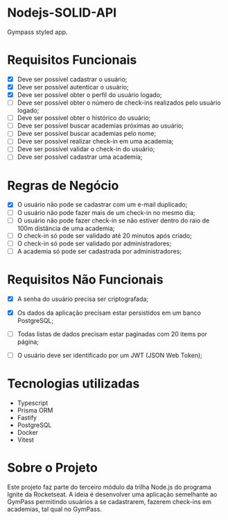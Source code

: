 # Nodejs-SOLID-API

Gympass styled app.

# Requisitos Funcionais

- [x] Deve ser possível cadastrar o usuário;
- [x] Deve ser possível autenticar o usuário;
- [x] Deve ser possível obter o perfil do usuário logado;
- [ ] Deve ser possível obter o número de check-ins realizados pelo usuário logado;
- [ ] Deve ser possível obter o histórico do usuário;
- [ ] Deve ser possível buscar academias próximas ao usuário;
- [ ] Deve ser possível buscar academias pelo nome;
- [ ] Deve ser possível realizar check-in em uma academia;
- [ ] Deve ser possível validar o check-in do usuário;
- [ ] Deve ser possível cadastrar uma academia;

# Regras de Negócio
- [x] O usuário não pode se cadastrar com um e-mail duplicado;
- [ ] O usuário não pode fazer mais de um check-in no mesmo dia;
- [ ] O usuário não pode fazer check-in se não estiver dentro do raio de 100m distância de uma academia; 
- [ ] O check-in só pode ser validado até 20 minutos após criado;
- [ ] O check-in só pode ser validado por administradores;
- [ ] A academia só pode ser cadastrada por administradores;

# Requisitos Não Funcionais
- [x] A senha do usuário precisa ser criptografada;
- [x] Os dados da aplicação precisam estar persistidos em um banco PostgreSQL;
- [ ] Todas listas de dados precisam estar paginadas com 20 items por página;
- [ ] O usuário deve ser identificado por um JWT (JSON Web Token);


# Tecnologias utilizadas
- Typescript
- Prisma ORM
- Fastify
- PostgreSQL
- Docker
- Vitest

# Sobre o Projeto
Este projeto faz parte do terceiro módulo da trilha Node.js do programa Ignite da Rocketseat. A ideia é desenvolver uma aplicação semelhante ao GymPass permitindo usuários a se cadastrarem, fazerem check-ins em academias, tal qual no GymPass.